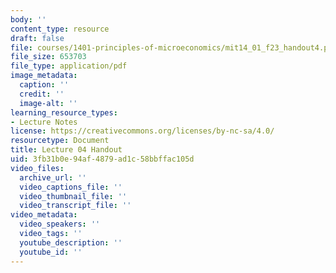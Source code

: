 ```yaml
---
body: ''
content_type: resource
draft: false
file: courses/1401-principles-of-microeconomics/mit14_01_f23_handout4.pdf
file_size: 653703
file_type: application/pdf
image_metadata:
  caption: ''
  credit: ''
  image-alt: ''
learning_resource_types:
- Lecture Notes
license: https://creativecommons.org/licenses/by-nc-sa/4.0/
resourcetype: Document
title: Lecture 04 Handout
uid: 3fb31b0e-94af-4879-ad1c-58bbffac105d
video_files:
  archive_url: ''
  video_captions_file: ''
  video_thumbnail_file: ''
  video_transcript_file: ''
video_metadata:
  video_speakers: ''
  video_tags: ''
  youtube_description: ''
  youtube_id: ''
---
```

